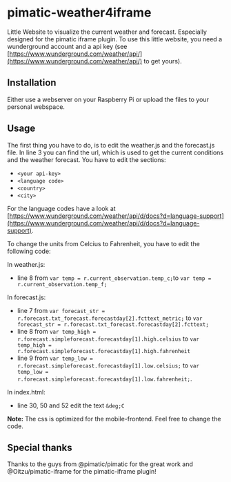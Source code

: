 # pimatic-weather4iframe
Little Website to visualize the current weather and forecast. Especially designed for the pimatic iframe plugin. To use this little website, you need a wunderground account and a api key (see [https://www.wunderground.com/weather/api/](https://www.wunderground.com/weather/api/) to get yours).
## Installation
Either use a webserver on your Raspberry Pi or upload the files to your personal webspace.
## Usage
The first thing you have to do, is to edit the weather.js and the forecast.js file. In line 3 you can find the url, which is used to get the current conditions and the weather forecast. You have to edit the sections:
- `<your api-key>`
- `<language code>`
- `<country>`
- `<city>`

For the language codes have a look at [https://www.wunderground.com/weather/api/d/docs?d=language-support](https://www.wunderground.com/weather/api/d/docs?d=language-support).

To change the units from Celcius to Fahrenheit, you have to edit the following code:

In weather.js:
- line 8 from `var temp = r.current_observation.temp_c;`to `var temp = r.current_observation.temp_f;`

In forecast.js:
- line 7 from `var forecast_str = r.forecast.txt_forecast.forecastday[2].fcttext_metric;` to `var forecast_str = r.forecast.txt_forecast.forecastday[2].fcttext;`
- line 8 from `var temp_high = r.forecast.simpleforecast.forecastday[1].high.celsius` to `var temp_high = r.forecast.simpleforecast.forecastday[1].high.fahrenheit`
- line 9 from `var temp_low = r.forecast.simpleforecast.forecastday[1].low.celsius;` to `var temp_low = r.forecast.simpleforecast.forecastday[1].low.fahrenheit;`.

In index.html:
- line 30, 50 and 52 edit the text `&deg;C`


**Note:** The css is optimized for the mobile-frontend. Feel free to change the code.

## Special thanks
Thanks to the guys from @pimatic/pimatic for the great work and @Oitzu/pimatic-iframe for the pimatic-iframe plugin!
